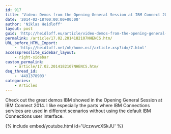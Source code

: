 ```yaml
---
id: 917
title: 'Video: Demos from the Opening General Session at IBM Connect 2014'
date: '2014-02-18T00:00:00+00:00'
author: 'Niklas Heidloff'
layout: post
guid: 'http://heidloff.eu/article/video-demos-from-the-opening-general-session-at-ibm-connect-2014/'
permalink: /article/17.02.2014182107NHENCS.htm/
URL_before_HTML_Import:
    - 'http://heidloff.net/nh/home.nsf/article.xsp?id=/7.html'
accesspresslite_sidebar_layout:
    - right-sidebar
custom_permalink:
    - article/17.02.2014182107NHENCS.htm/
dsq_thread_id:
    - '4491378903'
categories:
    - Articles
---
```


Check out the great demos IBM showed in the Opening General Session at IBM Connect 2014. I like especially the parts where IBM Connections services are used in different scenarios without using the default IBM Connections user interface.

{% include embed/youtube.html id='UczwwcXSkJU' %}